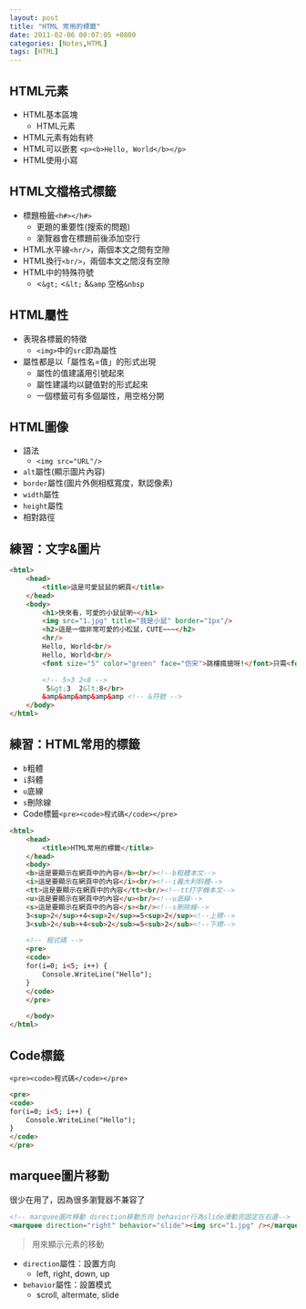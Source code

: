 ```yaml
---
layout: post
title: "HTML 常用的標籤"
date: 2011-02-06 00:07:05 +0800
categories: [Notes,HTML]
tags: [HTML]
---
```


## HTML元素
- HTML基本區塊
    - HTML元素
- HTML元素有始有終
- HTML可以嵌套 `<p><b>Hello, World</b></p>`
- HTML使用小寫

## HTML文檔格式標籤
- 標題檢籤`<h#></h#>`
    - 更題的重要性(搜索的問題)
    - 瀏覽器會在標題前後添加空行
- HTML水平線`<hr/>`，兩個本文之間有空隙
- HTML換行`<br/>`，兩個本文之間沒有空隙
- HTML中的特殊符號
    -  &lt;`&gt;` <`&lt;` &`&amp` 空格`&nbsp`

## HTML屬性
- 表現各標籤的特徵
    - `<img>`中的`src`即為屬性
- 屬性都是以「屬性名=值」的形式出現
    - 屬性的值建議用引號起來
    - 屬性建議均以鍵值對的形式起來
    - 一個標籤可有多個屬性，用空格分開

## HTML圖像
- 語法
    - `<img src="URL"/>`
- `alt`屬性(顯示圖片內容)
- `border`屬性(圖片外側相框寬度，默認像素)
- `width`屬性
- `height`屬性
- 相對路徑

## 練習：文字&圖片
```html
<html>
    <head>
        <title>這是可愛鼠鼠的網頁</title>
    </head>
    <body>
        <h1>快來看，可愛的小鼠鼠喲~</h1>
        <img src="1.jpg" title="我是小鼠" border="1px"/>
        <h2>這是一個非常可愛的小松鼠，CUTE~~~</h2>
        <hr/>
        Hello, World<br/>
        Hello, World<br/>
        <font size="5" color="green" face="仿宋">跳樓瘋搶呀!</font>只需<font size="8" color="red">1</font>元，美女抱回家~~<br/>

        <!-- 5>3 2<8 --> 
         5&gt;3  2&lt;8</br>
        &amp&amp&amp&amp&amp <!-- &符號 -->
    </body>
</html>
```
## 練習：HTML常用的標籤
- `b`粗體
- `i`斜體
- `u`底線
- `s`刪除線
- Code標籤`<pre><code>程式碼</code></pre>`

```html
<html>
    <head>
        <title>HTML常用的標籤</title>
    </head>
    <body>
    <b>這是要顯示在網頁中的內容</b><br/><!--b粗體本文-->
    <i>這是要顯示在網頁中的內容</i><br/><!--i義大利斜體-->
    <tt>這是要顯示在網頁中的內容</tt><br/><!--tt打字機本文-->
    <u>這是要顯示在網頁中的內容</u><br/><!--u底線-->
    <s>這是要顯示在網頁中的內容</s><br/><!--s刪除線-->
    3<sup>2</sup>+4<sup>2</sup>=5<sup>2</sup><!--上標-->
    3<sub>2</sub>+4<sub>2</sub>=5<sub>2</sub><!--下標-->

    <!-- 程式碼 -->
    <pre>
    <code>
    for(i=0; i<5; i++) {
        Console.WriteLine("Hello");
    }
    </code>
    </pre>

    </body>
</html>
```
## Code標籤
`<pre><code>程式碼</code></pre>`

```html
<pre>
<code>
for(i=0; i<5; i++) {
    Console.WriteLine("Hello");
}
</code>
</pre>
```

## marquee圖片移動 
很少在用了，因為很多瀏覽器不兼容了
```html
<!-- marquee圖片移動 direction移動方向 behavior行為slide滑動完固定在右邊-->	
<marquee direction="right" behavior="slide"><img src="1.jpg" /></marquee>
```
> 用來顯示元素的移動
- `direction`屬性：設置方向
    - left, right, down, up
- `behavior`屬性：設置模式
    - scroll, altermate, slide